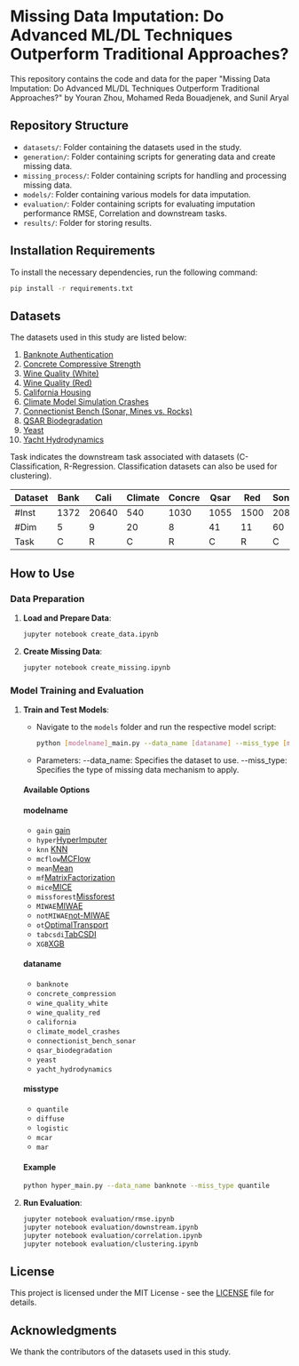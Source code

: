 # Missing Data Imputation: Do Advanced ML/DL Techniques Outperform Traditional Approaches?

This repository contains the code and data for the paper "Missing Data Imputation: Do Advanced ML/DL Techniques Outperform Traditional Approaches?" by Youran Zhou, Mohamed Reda Bouadjenek, and Sunil Aryal

## Repository Structure

- `datasets/`: Folder containing the datasets used in the study.
- `generation/`: Folder containing scripts for generating data and create missing data.
- `missing_process/`: Folder containing scripts for handling and processing missing data.
- `models/`: Folder containing various models for data imputation.
- `evaluation/`: Folder containing scripts for evaluating imputation performance RMSE, Correlation and downstream tasks.
- `results/`: Folder for storing results.

## Installation Requirements

To install the necessary dependencies, run the following command:

```bash
pip install -r requirements.txt
```

## Datasets
The datasets used in this study are listed below:

1. [Banknote Authentication](https://archive.ics.uci.edu/dataset/267/banknote+authentication)
2. [Concrete Compressive Strength](https://archive.ics.uci.edu/dataset/165/concrete+compressive+strength)
3. [Wine Quality (White)](https://archive.ics.uci.edu/dataset/186/wine+quality)
4. [Wine Quality (Red)](https://archive.ics.uci.edu/dataset/186/wine+quality)
5. [California Housing](https://scikit-learn.org/stable/modules/generated/sklearn.datasets.fetch_california_housing.html)
6. [Climate Model Simulation Crashes](https://archive.ics.uci.edu/dataset/252/climate+model+simulation+crashes)
7. [Connectionist Bench (Sonar, Mines vs. Rocks)](https://archive.ics.uci.edu/dataset/151/connectionist+bench+sonar+mines+vs+rocks)
8. [QSAR Biodegradation](https://archive.ics.uci.edu/dataset/254/qsar+biodegradation)
9. [Yeast](https://archive.ics.uci.edu/dataset/110/yeast)
10. [Yacht Hydrodynamics](https://archive.ics.uci.edu/dataset/243/yacht+hydrodynamics)


Task indicates the downstream task associated with datasets (C-Classification, R-Regression. Classification datasets can also be used for clustering).

| Dataset | Bank | Cali | Climate | Concre | Qsar | Red | Sonar | White | Yachts | Yeast |
|---------|------|------|---------|--------|------|-----|-------|-------|--------|-------|
| #Inst   | 1372 | 20640| 540     | 1030   | 1055 | 1500| 208   | 4898  | 308    | 1484  |
| #Dim    | 5    | 9    | 20      | 8      | 41   | 11  | 60    | 11    | 6      | 8     |
| Task    | C    | R    | C       | R      | C    | R   | C     | R     | R      | C     |

## How to Use

### Data Preparation

1. **Load and Prepare Data**:

   ```bash
   jupyter notebook create_data.ipynb
   ```

2. **Create Missing Data**:

   ```bash
   jupyter notebook create_missing.ipynb
   ```

### Model Training and Evaluation

1. **Train and Test Models**:

   - Navigate to the `models` folder and run the respective model script:

     ```bash
     python [modelname]_main.py --data_name [dataname] --miss_type [misstype]
     ```

   - Parameters:
   --data_name: Specifies the dataset to use. 
   --miss_type: Specifies the type of missing data mechanism to apply. 

   #### Available Options
   #### modelname
   - `gain` [gain](https://github.com/jsyoon0823/GAIN)
   - `hyper`[HyperImputer](https://github.com/vanderschaarlab/hyperimpute)
   - `knn` [KNN](https://scikit-learn.org/stable/modules/generated/sklearn.impute.KNNImputer.html)
   - `mcflow`[MCFlow](https://github.com/trevor-richardson/MCFlow)
   - `mean`[Mean](https://scikit-learn.org/stable/modules/generated/sklearn.impute.SimpleImputer.html)
   - `mf`[MatrixFactorization](https://pypi.org/project/fancyimpute/)
   - `mice`[MICE](https://scikit-learn.org/stable/modules/generated/sklearn.impute.IterativeImputer.html)
   - `missforest`[Missforest](https://scikit-learn.org/stable/modules/generated/sklearn.impute.SimpleImputer.html)
   - `MIWAE`[MIWAE](https://github.com/pamattei/miwae)
   - `notMIWAE`[not-MIWAE](https://github.com/nbip/notMIWAE)
   - `ot`[OptimalTransport](https://github.com/BorisMuzellec/MissingDataOT)
   - `tabcsdi`[TabCSDI](https://github.com/pfnet-research/TabCSDI)
   - `XGB`[XGB](https://pypi.org/project/xgbimputer/)

   #### dataname
   - `banknote`
   - `concrete_compression`
   - `wine_quality_white`
   - `wine_quality_red`
   - `california`
   - `climate_model_crashes`
   - `connectionist_bench_sonar`
   - `qsar_biodegradation`
   - `yeast`
   - `yacht_hydrodynamics`

   #### misstype
   - `quantile`
   - `diffuse`
   - `logistic`
   - `mcar`
   - `mar`

   #### Example
   ```bash
   python hyper_main.py --data_name banknote --miss_type quantile
   ```
   
2. **Run Evaluation**:

   ```bash
   jupyter notebook evaluation/rmse.ipynb
   jupyter notebook evaluation/downstream.ipynb
   jupyter notebook evaluation/correlation.ipynb
   jupyter notebook evaluation/clustering.ipynb
   ```

## License

This project is licensed under the MIT License - see the [LICENSE](LICENSE) file for details.

## Acknowledgments

We thank the contributors of the datasets used in this study.
